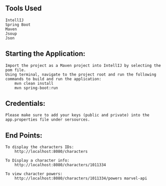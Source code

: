 ## Tools Used
	IntellIJ 
	Spring Boot 
	Maven 
	Jsoup 
	Json 

## Starting the Application:
	Import the project as a Maven project into IntellIJ by selecting the pom file.
	Using terminal, navigate to the project root and run the following commands to build and run the application:
		mvn clean install
		mvn spring-boot:run

## Credentials:
	Please make sure to add your keys (public and private) into the app.properties file under sersources. 

## End Points:
	To display the characters IDs:
		http://localhost:8080/characters   

	To Display a character info:
		http://localhost:8080/characters/1011334

	To view character powers:
		http://localhost:8080/characters/1011334/powers marvel-api
